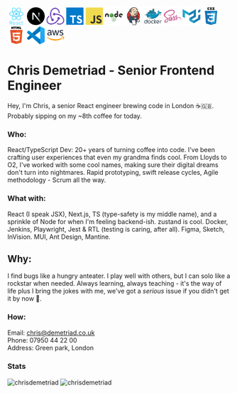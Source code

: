 <div>
  <span><img src="https://raw.githubusercontent.com/devicons/devicon/master/icons/react/react-original-wordmark.svg" alt="react" width="40" height="40" /></span>
  <span><img src="https://raw.githubusercontent.com/devicons/devicon/master/icons/nextjs/nextjs-original.svg" alt="aws" width="40" height="40" />
  <span><img src="https://raw.githubusercontent.com/devicons/devicon/master/icons/redux/redux-original.svg" alt="redux" width="40" height="40" /></span>
  <span><img src="https://raw.githubusercontent.com/devicons/devicon/master/icons/typescript/typescript-original.svg" alt="typescript" width="40" height="40" /></span>
  <span><img src="https://raw.githubusercontent.com/devicons/devicon/master/icons/javascript/javascript-original.svg" alt="javascript" width="40" height="40" /></span> 
  <span><img src="https://raw.githubusercontent.com/devicons/devicon/master/icons/nodejs/nodejs-original-wordmark.svg" alt="nodejs" width="40" height="40" /></span>
  <span><img src="https://raw.githubusercontent.com/devicons/devicon/master/icons/jenkins/jenkins-original.svg" alt="jenkins" width="40" height="40" /></span>
  <span><img src="https://raw.githubusercontent.com/devicons/devicon/master/icons/docker/docker-original-wordmark.svg" alt="docker" width="40" height="40" /></span>
  <span><img src="https://raw.githubusercontent.com/devicons/devicon/master/icons/sass/sass-original.svg" alt="sass" width="40" height="40" /></span>
  <span><img src="https://raw.githubusercontent.com/devicons/devicon/master/icons/materialui/materialui-original.svg" alt="materialui" width="40" height="40" /></span>
  <span><img src="https://raw.githubusercontent.com/devicons/devicon/master/icons/css3/css3-original-wordmark.svg" alt="css3" width="40" height="40" /></span>
  <span><img src="https://raw.githubusercontent.com/devicons/devicon/master/icons/html5/html5-original-wordmark.svg" alt="html5" width="40" height="40" /></span>
  <span><img src="https://raw.githubusercontent.com/devicons/devicon/master/icons/vscode/vscode-original.svg" alt="vscode" width="40" height="40" /></span>
  <span><img src="https://raw.githubusercontent.com/devicons/devicon/master/icons/amazonwebservices/amazonwebservices-original-wordmark.svg" alt="aws" width="40" height="40" />
  </span>
</div>

# Chris Demetriad - Senior Frontend Engineer <img src="https://komarev.com/ghpvc/?username=chrisdemetriad&color=green" alt="" align="right" />

Hey, I'm Chris, a senior React engineer brewing code in London ☕️🇬🇧. Probably sipping on my ~8th coffee for today.

### Who:
React/TypeScript Dev: 20+ years of turning coffee into code. I've been crafting user experiences that even my grandma finds cool. From Lloyds to O2, I've worked with some cool names, making sure their digital dreams don't turn into nightmares. Rapid prototyping, swift release cycles, Agile methodology - Scrum all the way.

### What with:
React (I speak JSX), Next.js, TS (type-safety is my middle name), and a sprinkle of Node for when I'm feeling backend-ish. zustand is cool. Docker, Jenkins, Playwright, Jest & RTL (testing is caring, after all). Figma, Sketch, InVision. MUI, Ant Design, Mantine. 

## Why:
I find bugs like a hungry anteater. I play well with others, but I can solo like a rockstar when needed. Always learning, always teaching - it's the way of life plus I bring the jokes with me, we've got a _serious_ issue if you didn't get it by now 🤔.

### How:
Email: chris@demetriad.co.uk\
Phone: 07950 44 22 00\
Address: Green park, London

### Stats
<span align="right">
  <img align="center" src="https://github-readme-stats.vercel.app/api?username=chrisdemetriad&show_icons=true&locale=en&count_private=true&include_all_commits=true&hide=stars,prs,contribs" alt="chrisdemetriad" />  
</span>
<span align="left">
  <img align="center" src="https://github-readme-stats.vercel.app/api/top-langs?username=chrisdemetriad&show_icons=true&locale=en&layout=compact&count_private=true&include_all_commits=true" alt="chrisdemetriad" />
</span>
